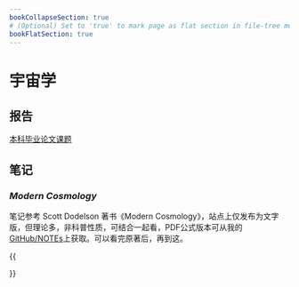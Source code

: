 ```yaml
---
bookCollapseSection: true
# (Optional) Set to 'true' to mark page as flat section in file-tree menu (if BookMenuBundle not set)
bookFlatSection: true
---
```

# 宇宙学

## 报告
[本科毕业论文课题](../../posts/y24-05-bscproject.md)

## 笔记
### *Modern Cosmology*


笔记参考 Scott Dodelson 著书《Modern Cosmology》，站点上仅发布为文字版，但理论多，非科普性质，可结合一起看，PDF公式版本可从我的[GitHub/NOTEs](https://github.com/heyingqiu/NOTEs)上获取。可以看完原著后，再到这。

{{<section summary >}}
